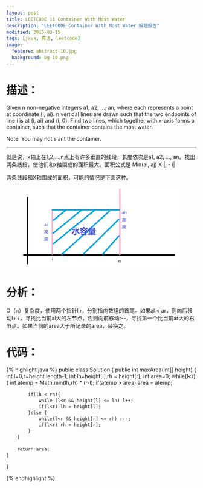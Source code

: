 ```yaml
---
layout: post
title: LEETCODE 11 Container With Most Water
description: "LEETCODE Container With Most Water 解题报告"
modified: 2015-03-15
tags: [java, 算法, leetcode]
image:
  feature: abstract-10.jpg
  background: bg-10.png
---
```


# 描述：
Given n non-negative integers a1, a2, ..., an, where each represents a point at coordinate (i, ai). n vertical lines are drawn such that the two endpoints of line i is at (i, ai) and (i, 0). Find two lines, which together with x-axis forms a container, such that the container contains the most water.

Note: You may not slant the container.

<!--more-->

---

就是说，x轴上在1,2,...,n点上有许多垂直的线段，长度依次是a1, a2, ..., an。找出两条线段，使他们和x抽围成的面积最大。面积公式是 Min(ai, aj) X |j - i|

两条线段和X轴围成的面积，可能的情况是下面这种。

<figure>
	<a href="/images/post/2015-03-15-1.png"><img src="/images/post/2015-03-15-1.png" alt=""></a>
</figure>

# 分析：
O（n）复杂度，使用两个指针l,r，分别指向数组的首尾。如果al < ar，则向后移动l++，寻找比当前al大的左节点，否则向前移动r--，寻找第一个比当前ar大的右节点。如果当前的area大于所记录的area，替换之。

# 代码：
{% highlight java %}
public class Solution {
    public int maxArea(int[] height) {
        int l=0,r=height.length-1;
        int lh=height[l],rh = height[r];
        int area=0;
        while(l<r){
            int atemp = Math.min(lh,rh) * (r-l);
            if(atemp > area) area = atemp;

            if(lh < rh){
                while (l<r && height[l] <= lh) l++;
                if(l<r) lh = height[l];
            }else {
                while(l<r && height[r] <= rh) r--;
                if(l<r) rh = height[r];
            }
        }

        return area;
    }
}

{% endhighlight %}